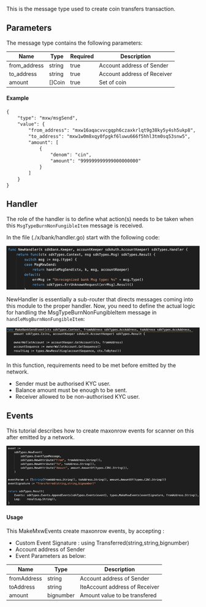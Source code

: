 This is the message type used to create coin transfers transaction.

## Parameters

The message type contains the following parameters:


| Name | Type | Required | Description                 |
| ---- | ---- | -------- | --------------------------- |
| from_address | string | true   | Account address of Sender| |
| to_address| string | true   | Account address of Receiver| |
| amount| []Coin | true   | Set of coin | |


#### Example
```
{
    "type": "mxw/msgSend",
    "value": {
        "from_address": "mxw16aqacvvcgqph6czaxkrlqt9g38ky5y4sh5ukp8",
        "to_address": "mxw1w0m8xqy0fpgkf6luwu666f5hhl3tm0sq53snw5",
        "amount": [
            {
                "denom": "cin",
                "amount": "999999999999000000000"
            }
        ]
    }
}

```

## Handler

The role of the handler is to define what action(s) needs to be taken when this `MsgTypeBurnNonFungibleItem` message is received.

In the file (./x/bank/handler.go) start with the following code:

![Image-1](../pic/MxwSend_01.png)


NewHandler is essentially a sub-router that directs messages coming into this module to the proper handler.
Now, you need to define the actual logic for handling the MsgTypeBurnNonFungibleItem message in `handleMsgBurnNonFungibleItem`:

![Image-2](../pic/MxwSend_02.png)


In this function, requirements need to be met before emitted by the network.

* Sender must be authorised KYC user.
* Balance amount must be enough to be sent.
* Receiver allowed to be non-authorised KYC user.

## Events
This tutorial describes how to create maxonrow events for scanner on this after emitted by a network.

![Image-1](../pic/MxwSend_03.png)


#### Usage
This MakeMxwEvents create maxonrow events, by accepting :

* Custom Event Signature : using Transferred(string,string,bignumber)
* Account address of Sender
* Event Parameters as below:

| Name | Type | Description                 |
| ---- | ---- | --------------------------- |
| fromAddress | string | Account address of Sender| |
| toAddress | string | IteAccount address of Receiver| |
| amount | bignumber | Amount value to be transfered| |

